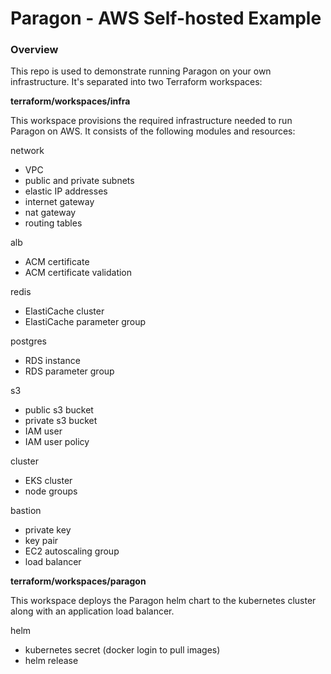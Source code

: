 # Paragon - AWS Self-hosted Example

### Overview

This repo is used to demonstrate running Paragon on your own infrastructure. It's separated into two Terraform workspaces:

**terraform/workspaces/infra**

This workspace provisions the required infrastructure needed to run Paragon on AWS. It consists of the following modules and resources:

network
- VPC
- public and private subnets
- elastic IP addresses
- internet gateway
- nat gateway
- routing tables

alb
- ACM certificate
- ACM certificate validation

redis
- ElastiCache cluster
- ElastiCache parameter group

postgres
- RDS instance
- RDS parameter group

s3
- public s3 bucket
- private s3 bucket
- IAM user
- IAM user policy

cluster
- EKS cluster
- node groups

bastion
- private key
- key pair
- EC2 autoscaling group
- load balancer

**terraform/workspaces/paragon**

This workspace deploys the Paragon helm chart to the kubernetes cluster along with an application load balancer.

helm
- kubernetes secret (docker login to pull images)
- helm release